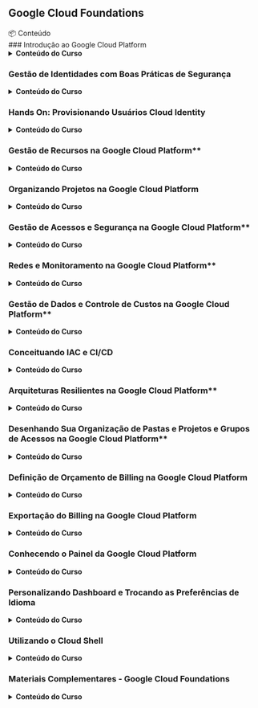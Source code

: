 
## Google Cloud Foundations

<aside>
📦 Conteúdo

</aside>
### Introdução ao Google Cloud Platform
<details>
  <summary><b>Conteúdo do Curso</b></summary>

##### O que é Cloud Computing
1. Sobre o Expert
    * Carlos Barbero
2. Objetivos
3. Definição e Benefícios
4. Quando não usar Cloud
5. Tipos de Serviços
##### Regiões e Zonas
1. Definição de Regiões e Zonas
2. Pontos de Presença
3. Google Cloud Networking
4. Latência
5. Produtos
6. Responsabilidade Compartilhada
7. Service Level Agreement (SLA)
8. Documentação
9. Conclusão
##### Materiais de apoio

##### Certifique seu conhecimento
</details>

### Gestão de Identidades com Boas Práticas de Segurança
<details>
<summary><b>Conteúdo do Curso</b></summary>
</details>

### Hands On: Provisionando Usuários Cloud Identity
<details>
<summary><b>Conteúdo do Curso</b></summary>
</details>

### Gestão de Recursos na Google Cloud Platform**
<details>
<summary><b>Conteúdo do Curso</b></summary>
</details>

### Organizando Projetos na Google Cloud Platform
<details>
<summary><b>Conteúdo do Curso</b></summary>
</details>

### Gestão de Acessos e Segurança na Google Cloud Platform**
<details>
<summary><b>Conteúdo do Curso</b></summary>
</details>

### Redes e Monitoramento na Google Cloud Platform**
<details>
<summary><b>Conteúdo do Curso</b></summary>
</details>

### Gestão de Dados e Controle de Custos na Google Cloud Platform**
<details>
<summary><b>Conteúdo do Curso</b></summary>
</details>

### Conceituando IAC e CI/CD
<details>
<summary><b>Conteúdo do Curso</b></summary>
</details>

### Arquiteturas Resilientes na Google Cloud Platform**
<details>
<summary><b>Conteúdo do Curso</b></summary>
</details>

### Desenhando Sua Organização de Pastas e Projetos e Grupos de Acessos na Google Cloud Platform**
<details>
<summary><b>Conteúdo do Curso</b></summary>
</details>

### Definição de Orçamento de Billing na Google Cloud Platform
<details>
<summary><b>Conteúdo do Curso</b></summary>
</details>

### Exportação do Billing na Google Cloud Platform
<details>
<summary><b>Conteúdo do Curso</b></summary>
</details>

### Conhecendo o Painel da Google Cloud Platform
<details>
<summary><b>Conteúdo do Curso</b></summary>
</details>

### Personalizando Dashboard e Trocando as Preferências de Idioma
<details>
<summary><b>Conteúdo do Curso</b></summary>
</details>

### Utilizando o Cloud Shell
<details>
<summary><b>Conteúdo do Curso</b></summary>
</details>



### Materiais Complementares - Google Cloud Foundations
<details>
<summary><b>Conteúdo do Curso</b></summary>
</details>

